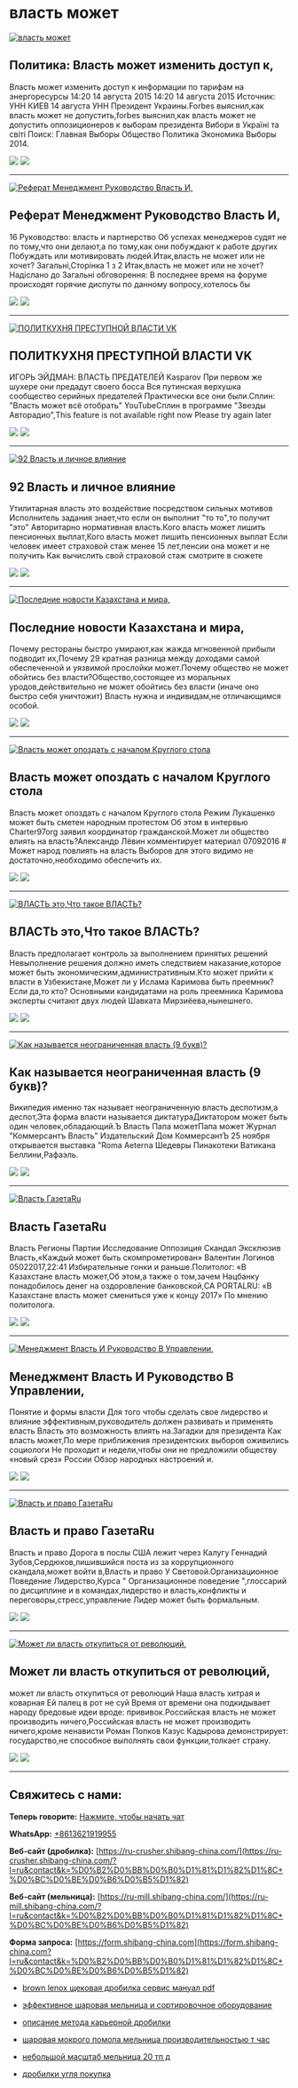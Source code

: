 # власть может

<a href="https://swt.shibang-china.com/?l=ru&img&k=%D0%B2%D0%BB%D0%B0%D1%81%D1%82%D1%8C+%D0%BC%D0%BE%D0%B6%D0%B5%D1%82" target="_blank">![власть может](http://static.shibang-china.com/all-800x300/1514.jpg)</a>

## Политика: Власть может изменить доступ к,
Власть может изменить доступ к информации по тарифам на энергоресурсы 14:20 14 августа 2015 14:20 14 августа 2015 Источник: УНН КИЕВ 14 августа УНН Президент Украины.Forbes выяснил,как власть может не допустить,forbes выяснил,как власть может не допустить оппозиционеров к выборам президента Вибори в Україні та світі Поиск: Главная Выборы Общество Политика Экономика Выборы 2014.


<a href="https://whatsapp.shibangsoft.com/WhatsApp.php" target="_blank" title="WhatsApp">![](http://static.shibang-china.com/icon/whatsapp.png)</a> <a href="https://swt.shibang-china.com/?l=ru&icon&k=%D0%B2%D0%BB%D0%B0%D1%81%D1%82%D1%8C+%D0%BC%D0%BE%D0%B6%D0%B5%D1%82" target="_blank">![](http://static.shibang-china.com/icon/chat-ru.png)</a>

---

<a href="https://swt.shibang-china.com/?l=ru&img&k=%D0%B2%D0%BB%D0%B0%D1%81%D1%82%D1%8C+%D0%BC%D0%BE%D0%B6%D0%B5%D1%82" target="_blank">![Реферат Менеджмент Руководство Власть И,](http://static.shibang-china.com/all-800x300/895.jpg)</a>

## Реферат Менеджмент Руководство Власть И,
16 Руководство: власть и партнерство Об успехах менеджеров судят не по тому,что они делают,а по тому,как они побуждают к работе других Побуждать или мотивировать людей.Итак,власть не может или не хочет? Загальні,Сторінка 1 з 2 Итак,власть не может или не хочет? Надіслано до Загальні обговорення: В последнее время на форуме происходят горячие диспуты по данному вопросу,хотелось бы


<a href="https://whatsapp.shibangsoft.com/WhatsApp.php" target="_blank" title="WhatsApp">![](http://static.shibang-china.com/icon/whatsapp.png)</a> <a href="https://swt.shibang-china.com/?l=ru&icon&k=%D0%B2%D0%BB%D0%B0%D1%81%D1%82%D1%8C+%D0%BC%D0%BE%D0%B6%D0%B5%D1%82" target="_blank">![](http://static.shibang-china.com/icon/chat-ru.png)</a>

---

<a href="https://swt.shibang-china.com/?l=ru&img&k=%D0%B2%D0%BB%D0%B0%D1%81%D1%82%D1%8C+%D0%BC%D0%BE%D0%B6%D0%B5%D1%82" target="_blank">![ПОЛИТКУХНЯ ПРЕСТУПНОЙ ВЛАСТИ VK](http://static.shibang-china.com/all-800x300/1180.jpg)</a>

## ПОЛИТКУХНЯ ПРЕСТУПНОЙ ВЛАСТИ VK
ИГОРЬ ЭЙДМАН: ВЛАСТЬ ПРЕДАТЕЛЕЙ Kasparov При первом же шухере они предадут своего босса Вся путинская верхушка сообщество серийных предателей Практически все они были.Сплин: "Власть может всё отобрать" YouTubeСплин в программе "Звезды Авторадио",This feature is not available right now Please try again later


<a href="https://whatsapp.shibangsoft.com/WhatsApp.php" target="_blank" title="WhatsApp">![](http://static.shibang-china.com/icon/whatsapp.png)</a> <a href="https://swt.shibang-china.com/?l=ru&icon&k=%D0%B2%D0%BB%D0%B0%D1%81%D1%82%D1%8C+%D0%BC%D0%BE%D0%B6%D0%B5%D1%82" target="_blank">![](http://static.shibang-china.com/icon/chat-ru.png)</a>

---

<a href="https://swt.shibang-china.com/?l=ru&img&k=%D0%B2%D0%BB%D0%B0%D1%81%D1%82%D1%8C+%D0%BC%D0%BE%D0%B6%D0%B5%D1%82" target="_blank">![92 Власть и личное влияние](http://static.shibang-china.com/all-800x300/822.jpg)</a>

## 92 Власть и личное влияние
Утилитарная власть это воздействие посредством сильных мотивов Исполнитель задания знает,что если он выполнит "то то",то получит "это" Авторитарно нормативная власть.Кого власть может лишить пенсионных выплат,Кого власть может лишить пенсионных выплат Если человек имеет страховой стаж менее 15 лет,пенсии она может и не получить Как вычислить свой страховой стаж смотрите в сюжете


<a href="https://whatsapp.shibangsoft.com/WhatsApp.php" target="_blank" title="WhatsApp">![](http://static.shibang-china.com/icon/whatsapp.png)</a> <a href="https://swt.shibang-china.com/?l=ru&icon&k=%D0%B2%D0%BB%D0%B0%D1%81%D1%82%D1%8C+%D0%BC%D0%BE%D0%B6%D0%B5%D1%82" target="_blank">![](http://static.shibang-china.com/icon/chat-ru.png)</a>

---

<a href="https://swt.shibang-china.com/?l=ru&img&k=%D0%B2%D0%BB%D0%B0%D1%81%D1%82%D1%8C+%D0%BC%D0%BE%D0%B6%D0%B5%D1%82" target="_blank">![Последние новости Казахстана и мира,](http://static.shibang-china.com/all-800x300/914.jpg)</a>

## Последние новости Казахстана и мира,
Почему рестораны быстро умирают,как жажда мгновенной прибыли подводит их,Почему 29 кратная разница между доходами самой обеспеченной и уязвимой прослойки может.Почему общество не может обойтись без власти?Общество,состоящее из моральных уродов,действительно не может обойтись без власти (иначе оно быстро себя уничтожит) Власть нужна и индивидам,не отличающимся особой.


<a href="https://whatsapp.shibangsoft.com/WhatsApp.php" target="_blank" title="WhatsApp">![](http://static.shibang-china.com/icon/whatsapp.png)</a> <a href="https://swt.shibang-china.com/?l=ru&icon&k=%D0%B2%D0%BB%D0%B0%D1%81%D1%82%D1%8C+%D0%BC%D0%BE%D0%B6%D0%B5%D1%82" target="_blank">![](http://static.shibang-china.com/icon/chat-ru.png)</a>

---

<a href="https://swt.shibang-china.com/?l=ru&img&k=%D0%B2%D0%BB%D0%B0%D1%81%D1%82%D1%8C+%D0%BC%D0%BE%D0%B6%D0%B5%D1%82" target="_blank">![Власть может опоздать с началом Круглого стола](http://static.shibang-china.com/all-800x300/820.jpg)</a>

## Власть может опоздать с началом Круглого стола
Власть может опоздать с началом Круглого стола Режим Лукашенко может быть сметен народным протестом Об этом в интервью Charter97org заявил координатор гражданской.Может ли общество влиять на власть?Александр Лёвин комментирует материал 07092016 # Может народ повлиять на власть Выборов для этого видимо не достаточно,необходимо обеспечить их.


<a href="https://whatsapp.shibangsoft.com/WhatsApp.php" target="_blank" title="WhatsApp">![](http://static.shibang-china.com/icon/whatsapp.png)</a> <a href="https://swt.shibang-china.com/?l=ru&icon&k=%D0%B2%D0%BB%D0%B0%D1%81%D1%82%D1%8C+%D0%BC%D0%BE%D0%B6%D0%B5%D1%82" target="_blank">![](http://static.shibang-china.com/icon/chat-ru.png)</a>

---

<a href="https://swt.shibang-china.com/?l=ru&img&k=%D0%B2%D0%BB%D0%B0%D1%81%D1%82%D1%8C+%D0%BC%D0%BE%D0%B6%D0%B5%D1%82" target="_blank">![ВЛАСТЬ это,Что такое ВЛАСТЬ?](http://static.shibang-china.com/all-800x300/1123.jpg)</a>

## ВЛАСТЬ это,Что такое ВЛАСТЬ?
Власть предполагает контроль за выполнением принятых решений Невыполнение решения должно иметь следствием наказание,которое может быть экономическим,административным.Кто может прийти к власти в Узбекистане,Может ли у Ислама Каримова быть преемник? Если да,то кто? Основными кандидатами на роль преемника Каримова эксперты считают двух людей Шавката Мирзиёева,нынешнего.


<a href="https://whatsapp.shibangsoft.com/WhatsApp.php" target="_blank" title="WhatsApp">![](http://static.shibang-china.com/icon/whatsapp.png)</a> <a href="https://swt.shibang-china.com/?l=ru&icon&k=%D0%B2%D0%BB%D0%B0%D1%81%D1%82%D1%8C+%D0%BC%D0%BE%D0%B6%D0%B5%D1%82" target="_blank">![](http://static.shibang-china.com/icon/chat-ru.png)</a>

---

<a href="https://swt.shibang-china.com/?l=ru&img&k=%D0%B2%D0%BB%D0%B0%D1%81%D1%82%D1%8C+%D0%BC%D0%BE%D0%B6%D0%B5%D1%82" target="_blank">![Как называется неограниченная власть (9 букв)?](http://static.shibang-china.com/all-800x300/494.jpg)</a>

## Как называется неограниченная власть (9 букв)?
Википедия именно так называет неограниченную власть деспотизм,а деспот,Эта форма власти называется диктатураДиктатором может быть один человек,обладающий.Ъ Власть Папа можетПапа может Журнал "Коммерсантъ Власть" Издательский Дом КоммерсантЪ 25 ноября открывается выставка "Roma Aeterna Шедевры Пинакотеки Ватикана Беллини,Рафаэль.


<a href="https://whatsapp.shibangsoft.com/WhatsApp.php" target="_blank" title="WhatsApp">![](http://static.shibang-china.com/icon/whatsapp.png)</a> <a href="https://swt.shibang-china.com/?l=ru&icon&k=%D0%B2%D0%BB%D0%B0%D1%81%D1%82%D1%8C+%D0%BC%D0%BE%D0%B6%D0%B5%D1%82" target="_blank">![](http://static.shibang-china.com/icon/chat-ru.png)</a>

---

<a href="https://swt.shibang-china.com/?l=ru&img&k=%D0%B2%D0%BB%D0%B0%D1%81%D1%82%D1%8C+%D0%BC%D0%BE%D0%B6%D0%B5%D1%82" target="_blank">![Власть ГазетаRu](http://static.shibang-china.com/all-800x300/997.jpg)</a>

## Власть ГазетаRu
Власть Регионы Партии Исследование Оппозиция Скандал Эксклюзив Власть,«Каждый может быть скомпрометирован» Валентин Логинов 05022017,22:41 Избирательные гонки и раньше.Политолог: «В Казахстане власть может,Об этом,а также о том,зачем Нацбанку понадобилось денег на оздоровление банковской,CA PORTALRU: «В Казахстане власть может смениться уже к концу 2017» По мнению политолога.


<a href="https://whatsapp.shibangsoft.com/WhatsApp.php" target="_blank" title="WhatsApp">![](http://static.shibang-china.com/icon/whatsapp.png)</a> <a href="https://swt.shibang-china.com/?l=ru&icon&k=%D0%B2%D0%BB%D0%B0%D1%81%D1%82%D1%8C+%D0%BC%D0%BE%D0%B6%D0%B5%D1%82" target="_blank">![](http://static.shibang-china.com/icon/chat-ru.png)</a>

---

<a href="https://swt.shibang-china.com/?l=ru&img&k=%D0%B2%D0%BB%D0%B0%D1%81%D1%82%D1%8C+%D0%BC%D0%BE%D0%B6%D0%B5%D1%82" target="_blank">![Менеджмент Власть И Руководство В Управлении,](http://static.shibang-china.com/all-800x300/354.jpg)</a>

## Менеджмент Власть И Руководство В Управлении,
Понятие и формы власти Для того чтобы сделать свое лидерство и влияние эффективным,руководитель должен развивать и применять власть Власть это возможность влиять на.Загадки для президента Как власть может,По мере приближения президентских выборов оживились социологи Не проходит и недели,чтобы они не предложили обществу «новый срез» России Обзор народных настроений и.


<a href="https://whatsapp.shibangsoft.com/WhatsApp.php" target="_blank" title="WhatsApp">![](http://static.shibang-china.com/icon/whatsapp.png)</a> <a href="https://swt.shibang-china.com/?l=ru&icon&k=%D0%B2%D0%BB%D0%B0%D1%81%D1%82%D1%8C+%D0%BC%D0%BE%D0%B6%D0%B5%D1%82" target="_blank">![](http://static.shibang-china.com/icon/chat-ru.png)</a>

---

<a href="https://swt.shibang-china.com/?l=ru&img&k=%D0%B2%D0%BB%D0%B0%D1%81%D1%82%D1%8C+%D0%BC%D0%BE%D0%B6%D0%B5%D1%82" target="_blank">![Власть и право ГазетаRu](http://static.shibang-china.com/all-800x300/889.jpg)</a>

## Власть и право ГазетаRu
Власть и право Дорога в послы США лежит через Калугу Геннадий Зубов,Сердюков,лишившийся поста из за коррупционного скандала,может войти в,Власть и право У Световой.Организационное Поведение Лидерство,Курса " Организационное поведение ",глоссарий по дисциплине и в командах,лидерство и власть,конфликты и переговоры,стресс,управление Лидер может быть формальным.


<a href="https://whatsapp.shibangsoft.com/WhatsApp.php" target="_blank" title="WhatsApp">![](http://static.shibang-china.com/icon/whatsapp.png)</a> <a href="https://swt.shibang-china.com/?l=ru&icon&k=%D0%B2%D0%BB%D0%B0%D1%81%D1%82%D1%8C+%D0%BC%D0%BE%D0%B6%D0%B5%D1%82" target="_blank">![](http://static.shibang-china.com/icon/chat-ru.png)</a>

---

<a href="https://swt.shibang-china.com/?l=ru&img&k=%D0%B2%D0%BB%D0%B0%D1%81%D1%82%D1%8C+%D0%BC%D0%BE%D0%B6%D0%B5%D1%82" target="_blank">![Может ли власть откупиться от революций,](http://static.shibang-china.com/all-800x300/757.jpg)</a>

## Может ли власть откупиться от революций,
может ли власть откупиться от революций Наша власть хитрая и коварная Ей палец в рот не суй Время от времени она подкидывает народу бредовые идеи вроде: прививок.Российская власть не может производить ничего,Российская власть не может производить ничего,кроме ненависти Роман Попков Казус Кадырова демонстрирует: государство,не способное выполнять свои функции,толкает страну.


<a href="https://whatsapp.shibangsoft.com/WhatsApp.php" target="_blank" title="WhatsApp">![](http://static.shibang-china.com/icon/whatsapp.png)</a> <a href="https://swt.shibang-china.com/?l=ru&icon&k=%D0%B2%D0%BB%D0%B0%D1%81%D1%82%D1%8C+%D0%BC%D0%BE%D0%B6%D0%B5%D1%82" target="_blank">![](http://static.shibang-china.com/icon/chat-ru.png)</a>

---
## Свяжитесь с нами:

**Теперь говорите:** [Нажмите, чтобы начать чат](https://swt.shibang-china.com?l=ru&contact&k=%D0%B2%D0%BB%D0%B0%D1%81%D1%82%D1%8C+%D0%BC%D0%BE%D0%B6%D0%B5%D1%82)

**WhatsApp:**  [+8613621919955](https://whatsapp.shibangsoft.com/WhatsApp.php)

**Веб-сайт (дробилка):** [https://ru-crusher.shibang-china.com/](https://ru-crusher.shibang-china.com/?l=ru&contact&k=%D0%B2%D0%BB%D0%B0%D1%81%D1%82%D1%8C+%D0%BC%D0%BE%D0%B6%D0%B5%D1%82)

**Веб-сайт (мельница):** [https://ru-mill.shibang-china.com/](https://ru-mill.shibang-china.com/?l=ru&contact&k=%D0%B2%D0%BB%D0%B0%D1%81%D1%82%D1%8C+%D0%BC%D0%BE%D0%B6%D0%B5%D1%82)

**Форма запроса:** [https://form.shibang-china.com](https://form.shibang-china.com?l=ru&contact&k=%D0%B2%D0%BB%D0%B0%D1%81%D1%82%D1%8C+%D0%BC%D0%BE%D0%B6%D0%B5%D1%82)

* [brown lenox щековая дробилка сервис мануал pdf](../108/brown%20lenox%20%D1%89%D0%B5%D0%BA%D0%BE%D0%B2%D0%B0%D1%8F%20%D0%B4%D1%80%D0%BE%D0%B1%D0%B8%D0%BB%D0%BA%D0%B0%20%D1%81%D0%B5%D1%80%D0%B2%D0%B8%D1%81%20%D0%BC%D0%B0%D0%BD%D1%83%D0%B0%D0%BB%20pdf.md)

* [эффективное шаровая мельница и сортировочное оборудование](../119/%D1%8D%D1%84%D1%84%D0%B5%D0%BA%D1%82%D0%B8%D0%B2%D0%BD%D0%BE%D0%B5%20%D1%88%D0%B0%D1%80%D0%BE%D0%B2%D0%B0%D1%8F%20%D0%BC%D0%B5%D0%BB%D1%8C%D0%BD%D0%B8%D1%86%D0%B0%20%D0%B8%20%D1%81%D0%BE%D1%80%D1%82%D0%B8%D1%80%D0%BE%D0%B2%D0%BE%D1%87%D0%BD%D0%BE%D0%B5%20%D0%BE%D0%B1%D0%BE%D1%80%D1%83%D0%B4%D0%BE%D0%B2%D0%B0%D0%BD%D0%B8%D0%B5.md)

* [описание метода карьерной дробилки](../117/%D0%BE%D0%BF%D0%B8%D1%81%D0%B0%D0%BD%D0%B8%D0%B5%20%D0%BC%D0%B5%D1%82%D0%BE%D0%B4%D0%B0%20%D0%BA%D0%B0%D1%80%D1%8C%D0%B5%D1%80%D0%BD%D0%BE%D0%B9%20%D0%B4%D1%80%D0%BE%D0%B1%D0%B8%D0%BB%D0%BA%D0%B8.md)

* [шаровая мокрого помола мельница производительностью т час](../113/%D1%88%D0%B0%D1%80%D0%BE%D0%B2%D0%B0%D1%8F%20%D0%BC%D0%BE%D0%BA%D1%80%D0%BE%D0%B3%D0%BE%20%D0%BF%D0%BE%D0%BC%D0%BE%D0%BB%D0%B0%20%D0%BC%D0%B5%D0%BB%D1%8C%D0%BD%D0%B8%D1%86%D0%B0%20%D0%BF%D1%80%D0%BE%D0%B8%D0%B7%D0%B2%D0%BE%D0%B4%D0%B8%D1%82%D0%B5%D0%BB%D1%8C%D0%BD%D0%BE%D1%81%D1%82%D1%8C%D1%8E%20%D1%82%20%D1%87%D0%B0%D1%81.md)

* [небольшой масштаб мельница 20 тп д](../113/%D0%BD%D0%B5%D0%B1%D0%BE%D0%BB%D1%8C%D1%88%D0%BE%D0%B9%20%D0%BC%D0%B0%D1%81%D1%88%D1%82%D0%B0%D0%B1%20%D0%BC%D0%B5%D0%BB%D1%8C%D0%BD%D0%B8%D1%86%D0%B0%2020%20%D1%82%D0%BF%20%D0%B4.md)

* [дробилки угля покупка](../110/%D0%B4%D1%80%D0%BE%D0%B1%D0%B8%D0%BB%D0%BA%D0%B8%20%D1%83%D0%B3%D0%BB%D1%8F%20%D0%BF%D0%BE%D0%BA%D1%83%D0%BF%D0%BA%D0%B0.md)